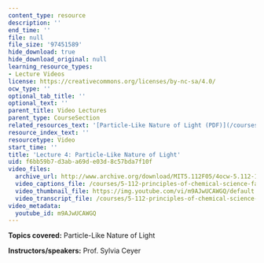 ```yaml
---
content_type: resource
description: ''
end_time: ''
file: null
file_size: '97451589'
hide_download: true
hide_download_original: null
learning_resource_types:
- Lecture Videos
license: https://creativecommons.org/licenses/by-nc-sa/4.0/
ocw_type: ''
optional_tab_title: ''
optional_text: ''
parent_title: Video Lectures
parent_type: CourseSection
related_resources_text: '[Particle-Like Nature of Light (PDF)](/courses/5-112-principles-of-chemical-science-fall-2005/resources/lecture4)'
resource_index_text: ''
resourcetype: Video
start_time: ''
title: 'Lecture 4: Particle-Like Nature of Light'
uid: f6bb59b7-d3ab-a69d-e03d-8c57bda7f10f
video_files:
  archive_url: http://www.archive.org/download/MIT5.112F05/4ocw-5.112-14sep2005-220k.mp4
  video_captions_file: /courses/5-112-principles-of-chemical-science-fall-2005/d0cc9b054e7d5232b52de778e6b7ccbe_m9AJwUCAWGQ.vtt
  video_thumbnail_file: https://img.youtube.com/vi/m9AJwUCAWGQ/default.jpg
  video_transcript_file: /courses/5-112-principles-of-chemical-science-fall-2005/d94718050d382446e4046185a6a88ecd_m9AJwUCAWGQ.pdf
video_metadata:
  youtube_id: m9AJwUCAWGQ
---
```


**Topics covered:** Particle-Like Nature of Light

**Instructors/speakers:** Prof. Sylvia Ceyer

